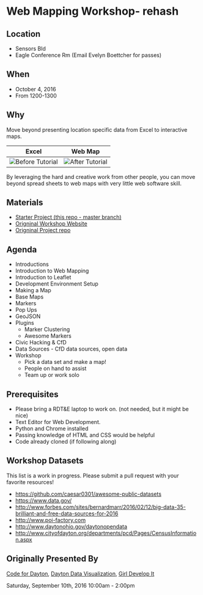 # Web Mapping Workshop- rehash

## Location
- Sensors Bld
- Eagle Conference Rm (Email Evelyn Boettcher for passes)

## When
- October 4, 2016
- From 1200-1300

## Why
Move beyond presenting location specific data from Excel to interactive maps.

| Excel     | Web Map       |
|----------| ---------------|
|![Before Tutorial](https://github.com/ejboettcher/mapping_workshop/icons/Excel.png)|![After Tutorial](https://github.com/ejboettcher/mapping_workshop/tree/master/icons/Map.png)|

By leveraging the hard and creative work from other people, you can move beyond spread sheets to web maps with very little web software skill.

## Materials
- [Starter Project (this repo - master branch)](https://github.com/ejboettcher/mapping_workshop)
- [Origninal Workshop Website](http://codefordayton.org/mapping_workshop)
- [Origninal Project repo](https://github.com/codefordayton/mapping_workshop)

## Agenda
- Introductions
- Introduction to Web Mapping
- Introduction to Leaflet
- Development Environment Setup
- Making a Map
- Base Maps
- Markers
- Pop Ups
- GeoJSON
- Plugins
    - Marker Clustering
    - Awesome Markers
- Civic Hacking & CfD
- Data Sources - CfD data sources, open data
- Workshop
    - Pick a data set and make a map!
    - People on hand to assist
    - Team up or work solo

## Prerequisites
- Please bring a RDT&E laptop to work on.  (not needed, but it might be nice)
- Text Editor for Web Development.
- Python and Chrome installed
- Passing knowledge of HTML and CSS would be helpful
- Code already cloned (if following along)


## Workshop Datasets
This list is a work in progress. Please submit a pull request with your favorite resources!
- https://github.com/caesar0301/awesome-public-datasets
- https://www.data.gov/
- http://www.forbes.com/sites/bernardmarr/2016/02/12/big-data-35-brilliant-and-free-data-sources-for-2016
- http://www.poi-factory.com
- http://www.daytonohio.gov/daytonopendata
- http://www.cityofdayton.org/departments/pcd/Pages/CensusInformation.aspx

## Originally Presented By
[Code for Dayton](http://codefordayton.org/),
[Dayton Data Visualization](http://www.meetup.com/daytondv),
[Girl Develop It](http://www.meetup.com/Girl-Develop-It-Dayton)

Saturday, September 10th, 2016
10:00am - 2:00pm
